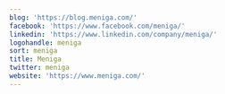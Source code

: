 ```yaml
---
blog: 'https://blog.meniga.com/'
facebook: 'https://www.facebook.com/meniga/'
linkedin: 'https://www.linkedin.com/company/meniga/'
logohandle: meniga
sort: meniga
title: Meniga
twitter: meniga
website: 'https://www.meniga.com/'
---
```

